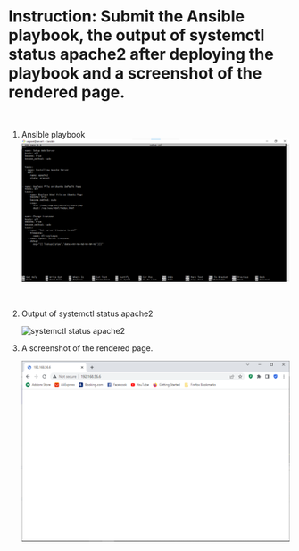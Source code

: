 # Instruction: Submit the Ansible playbook, the output of systemctl status apache2 after deploying the playbook and a screenshot of the rendered page.


<br>
<ol>
<li>

Ansible playbook
<br>
![Ansible playbook](./images/ansible-playbook.png)


</li>

<br>

<li>

Output of systemctl status apache2
<br>

![systemctl status apache2]()
</li>

<li>
A screenshot of the rendered page.
<br>

![rendered page](./images/rendered-page.png)

</li>
</ol>